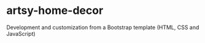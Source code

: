 # artsy-home-decor
Development and customization from a Bootstrap template (HTML, CSS and JavaScript)
